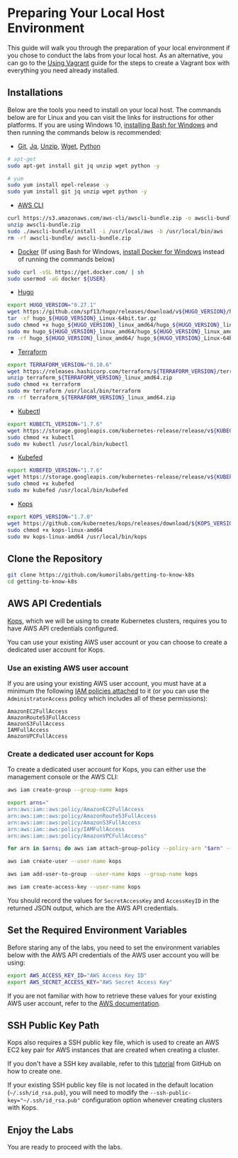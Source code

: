 # Preparing Your Local Host Environment

This guide will walk you through the preparation of your local environment if you chose to conduct the labs from your local host. As an alternative, you can go to the [Using Vagrant](/docs/using-vagrant.md) guide for the steps to create a Vagrant box with everything you need already installed.


## Installations

Below are the tools you need to install on your local host. The commands below are for Linux and you can visit the links for instructions for other platforms. If you are using Windows 10, [installing Bash for Windows](https://msdn.microsoft.com/en-us/commandline/wsl/install_guide) and then running the commands below is recommended:

* [Git](https://git-scm.com/book/en/v2/Getting-Started-Installing-Git), [Jq](https://stedolan.github.io/jq/download/), [Unzip](http://www.brocade.com/content/html/en/software-installation-guide/SDN-Controller-2.1.0-Software-Installation/GUID-0E81C58A-6F32-4862-9B0C-84F2DC8BA238.html), [Wget](https://www.gnu.org/software/wget/), [Python](https://www.python.org/downloads/)

```bash
# apt-get
sudo apt-get install git jq unzip wget python -y

# yum
sudo yum install epel-release -y
sudo yum install git jq unzip wget python -y
```

* [AWS CLI](http://docs.aws.amazon.com/cli/latest/userguide/installing.html)

```bash
curl https://s3.amazonaws.com/aws-cli/awscli-bundle.zip -o awscli-bundle.zip
unzip awscli-bundle.zip
sudo ./awscli-bundle/install -i /usr/local/aws -b /usr/local/bin/aws
rm -rf awscli-bundle/ awscli-bundle.zip
```

* [Docker](https://docs.docker.com/engine/installation/) (If using Bash for Windows, [install Docker for Windows](https://www.docker.com/docker-windows) instead of running the commands below)

```bash
sudo curl -sSL https://get.docker.com/ | sh
sudo usermod -aG docker ${USER}
```

* [Hugo](https://gohugo.io/overview/installing/)

```bash
export HUGO_VERSION="0.27.1"
wget https://github.com/spf13/hugo/releases/download/v${HUGO_VERSION}/hugo_${HUGO_VERSION}_Linux-64bit.tar.gz
tar -xf hugo_${HUGO_VERSION}_Linux-64bit.tar.gz
sudo chmod +x hugo_${HUGO_VERSION}_linux_amd64/hugo_${HUGO_VERSION}_linux_amd64
sudo mv hugo_${HUGO_VERSION}_linux_amd64/hugo_${HUGO_VERSION}_linux_amd64 /usr/local/bin/hugo
rm -rf hugo_${HUGO_VERSION}_linux_amd64/ hugo_${HUGO_VERSION}_Linux-64bit.tar.gz
```

* [Terraform](https://www.terraform.io/downloads.html)

```bash
export TERRAFORM_VERSION="0.10.6"
wget https://releases.hashicorp.com/terraform/${TERRAFORM_VERSION}/terraform_${TERRAFORM_VERSION}_linux_amd64.zip
unzip terraform_${TERRAFORM_VERSION}_linux_amd64.zip
sudo chmod +x terraform
sudo mv terraform /usr/local/bin/terraform
rm -rf terraform_${TERRAFORM_VERSION}_linux_amd64.zip
```

* [Kubectl](https://kubernetes.io/docs/tasks/kubectl/install/)

```bash
export KUBECTL_VERSION="1.7.6"
wget https://storage.googleapis.com/kubernetes-release/release/v${KUBECTL_VERSION}/bin/linux/amd64/kubectl
sudo chmod +x kubectl
sudo mv kubectl /usr/local/bin/kubectl
```

* [Kubefed](https://kubernetes.io/docs/tutorials/federation/set-up-cluster-federation-kubefed/#getting-kubefed)

```bash
export KUBEFED_VERSION="1.7.6"
wget https://storage.googleapis.com/kubernetes-release/release/v${KUBEFED_VERSION}/bin/linux/amd64/kubefed
sudo chmod +x kubefed
sudo mv kubefed /usr/local/bin/kubefed
```

* [Kops](https://github.com/kubernetes/kops#installing)

```bash
export KOPS_VERSION="1.7.0"
wget https://github.com/kubernetes/kops/releases/download/${KOPS_VERSION}/kops-linux-amd64
sudo chmod +x kops-linux-amd64
sudo mv kops-linux-amd64 /usr/local/bin/kops
```


## Clone the Repository

```bash
git clone https://github.com/kumorilabs/getting-to-know-k8s
cd getting-to-know-k8s
```


## AWS API Credentials

[Kops](https://github.com/kubernetes/kops#kubernetes-operations-kops), which we will be using to create Kubernetes clusters, requires you to have AWS API credentials configured. 

You can use your existing AWS user account or you can choose to create a dedicated user account for Kops.

### Use an existing AWS user account

If you are using your existing AWS user account, you must have at a minimum the following [IAM policies attached](http://docs.aws.amazon.com/IAM/latest/UserGuide/access_policies_managed-using.html#policies_using-managed-console) to it (or you can use the `AdministratorAccess` policy which includes all of these permissions):

```console
AmazonEC2FullAccess
AmazonRoute53FullAccess
AmazonS3FullAccess
IAMFullAccess
AmazonVPCFullAccess
```

### Create a dedicated user account for Kops

To create a dedicated user account for Kops, you can either use the management console or the AWS CLI:

```bash
aws iam create-group --group-name kops

export arns="
arn:aws:iam::aws:policy/AmazonEC2FullAccess
arn:aws:iam::aws:policy/AmazonRoute53FullAccess
arn:aws:iam::aws:policy/AmazonS3FullAccess
arn:aws:iam::aws:policy/IAMFullAccess
arn:aws:iam::aws:policy/AmazonVPCFullAccess"

for arn in $arns; do aws iam attach-group-policy --policy-arn "$arn" --group-name kops; done

aws iam create-user --user-name kops

aws iam add-user-to-group --user-name kops --group-name kops

aws iam create-access-key --user-name kops
```

You should record the values for `SecretAccessKey` and `AccessKeyID` in the returned JSON output, which are the AWS API credentials.

## Set the Required Environment Variables

Before staring any of the labs, you need to set the environment variables below with the AWS API credentials of the AWS user account you will be using:

```bash
export AWS_ACCESS_KEY_ID="AWS Access Key ID"
export AWS_SECRET_ACCESS_KEY="AWS Secret Access Key"
```

If you are not familiar with how to retrieve these values for your existing AWS user account, refer to the [AWS documentation](http://docs.aws.amazon.com/cli/latest/userguide/cli-chap-getting-set-up.html).


## SSH Public Key Path

Kops also requires a SSH public key file, which is used to create an AWS EC2 key pair for AWS instances that are created when creating a cluster.

If you don't have a SSH key available, refer to this [tutorial](https://help.github.com/articles/generating-a-new-ssh-key-and-adding-it-to-the-ssh-agent/#platform-mac) from GitHub on how to create one.

If your existing SSH public key file is not located in the default location (`~/.ssh/id_rsa.pub`), you will need to modify the `--ssh-public-key="~/.ssh/id_rsa.pub"` configuration option whenever creating clusters with Kops.


## Enjoy the Labs

You are ready to proceed with the labs.